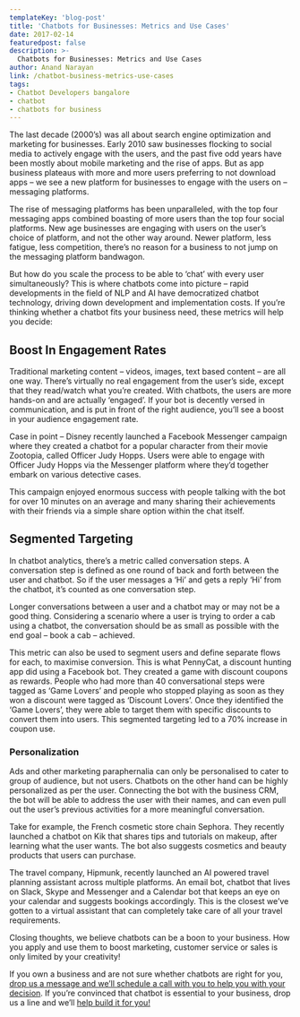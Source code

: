 ```yaml
---
templateKey: 'blog-post'
title: 'Chatbots for Businesses: Metrics and Use Cases'
date: 2017-02-14
featuredpost: false
description: >-
  Chatbots for Businesses: Metrics and Use Cases
author: Anand Narayan
link: /chatbot-business-metrics-use-cases
tags:
- Chatbot Developers bangalore
- chatbot
- chatbots for business
---
```


The last decade (2000’s) was all about search engine optimization and marketing for businesses. Early 2010 saw businesses flocking to social media to actively engage with the users, and the past five odd years have been mostly about mobile marketing and the rise of apps. But as app business plateaus with more and more users preferring to not download apps – we see a new platform for businesses to engage with the users on – messaging platforms.

The rise of messaging platforms has been unparalleled, with the top four messaging apps combined boasting of more users than the top four social platforms. New age businesses are engaging with users on the user’s choice of platform, and not the other way around. Newer platform, less fatigue, less competition, there’s no reason for a business to not jump on the messaging platform bandwagon.

But how do you scale the process to be able to ‘chat’ with every user simultaneously? This is where chatbots come into picture – rapid developments in the field of NLP and AI have democratized chatbot technology, driving down development and implementation costs. If you’re thinking whether a chatbot fits your business need, these metrics will help you decide:


## Boost In Engagement Rates

Traditional marketing content – videos, images, text based content – are all one way. There’s virtually no real engagement from the user’s side, except that they read/watch what you’re created. With chatbots, the users are more hands-on and are actually ‘engaged’. If your bot is decently versed in communication, and is put in front of the right audience, you’ll see a boost in your audience engagement rate.

Case in point – Disney recently launched a Facebook Messenger campaign where they created a chatbot for a popular character from their movie Zootopia, called Officer Judy Hopps. Users were able to engage with Officer Judy Hopps via the Messenger platform where they’d together embark on various detective cases.

This campaign enjoyed enormous success with people talking with the bot for over 10 minutes on an average and many sharing their achievements with their friends via a simple share option within the chat itself.

## Segmented Targeting

In chatbot analytics, there’s a metric called conversation steps. A conversation step is defined as one round of back and forth between the user and chatbot. So if the user messages a ‘Hi’ and gets a reply ‘Hi’ from the chatbot, it’s counted as one conversation step.

Longer conversations between a user and a chatbot may or may not be a good thing. Considering a scenario where a user is trying to order a cab using a chatbot, the conversation should be as small as possible with the end goal – book a cab – achieved.

This metric can also be used to segment users and define separate flows for each, to maximise conversion. This is what PennyCat, a discount hunting app did using a Facebook bot. They created a game with discount coupons as rewards. People who had more than 40 conversational steps were tagged as ‘Game Lovers’ and people who stopped playing as soon as they won a discount were tagged as ‘Discount Lovers’. Once they identified the ‘Game Lovers’, they were able to target them with specific discounts to convert them into users. This segmented targeting led to a 70% increase in coupon use.

### Personalization

Ads and other marketing paraphernalia can only be personalised to cater to group of audience, but not users. Chatbots on the other hand can be highly personalized as per the user. Connecting the bot with the business CRM, the bot will be able to address the user with their names, and can even pull out the user’s previous activities for a more meaningful conversation.

Take for example, the French cosmetic store chain Sephora. They recently launched a chatbot on Kik that shares tips and tutorials on makeup, after learning what the user wants. The bot also suggests cosmetics and beauty products that users can purchase.

The travel company, Hipmunk, recently launched an AI powered travel planning assistant across multiple platforms. An email bot, chatbot that lives on Slack, Skype and Messenger and a Calendar bot that keeps an eye on your calendar and suggests bookings accordingly. This is the closest we’ve gotten to a virtual assistant that can completely take care of all your travel requirements.

Closing thoughts, we believe chatbots can be a boon to your business. How you apply and use them to boost marketing, customer service or sales is only limited by your creativity!

If you own a business and are not sure whether chatbots are right for you, [drop us a message and we’ll schedule a call with you to help you with your decision](/contact). If you’re convinced that chatbot is essential to your business, drop us a line and we’ll [help build it for you!](/contact)